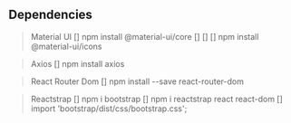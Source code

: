 ##  Dependencies

> Material UI
  [] npm install @material-ui/core
  [] <link rel="stylesheet" href="https://fonts.googleapis.com/css?family=Roboto:300,400,500,700&display=swap" />
  [] <link rel="stylesheet" href="https://fonts.googleapis.com/icon?family=Material+Icons" />
  [] npm install @material-ui/icons

> Axios
  [] npm install axios

> React Router Dom
  [] npm install --save react-router-dom

> Reactstrap
  [] npm i bootstrap
  [] npm i reactstrap react react-dom
  [] import 'bootstrap/dist/css/bootstrap.css';